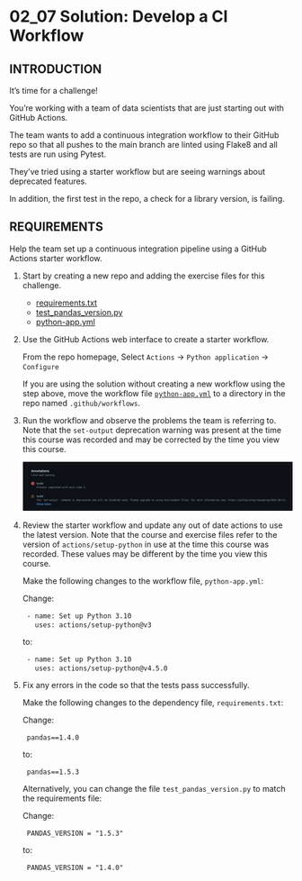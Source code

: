 # 02_07 Solution: Develop a CI Workflow

## INTRODUCTION
It’s time for a challenge!

You’re working with a team of data scientists that are just starting out with GitHub Actions.

The team wants to add a continuous integration workflow to their GitHub repo so that all pushes to the main branch are linted using Flake8 and all tests are run using Pytest.

They’ve tried using a starter workflow but are seeing warnings about deprecated features.

In addition, the first test in the repo, a check for a library version, is failing.

## REQUIREMENTS
Help the team set up a continuous integration pipeline using a GitHub Actions starter workflow.

1. Start by creating a new repo and adding the exercise files for this challenge.

    - [requirements.txt](./requirements.txt)
    - [test_pandas_version.py](./test_pandas_version.py)
    - [python-app.yml](./python-app.yml)

1. Use the GitHub Actions web interface to create a starter workflow.

    From the repo homepage, Select `Actions` -> `Python application` -> `Configure`

    If you are using the solution without creating a new workflow using the step above, move the workflow file [`python-app.yml`](./python-app.yml) to a directory in the repo named `.github/workflows`.

1. Run the workflow and observe the problems the team is referring to.  Note that the `set-output` deprecation warning was present at the time this course was recorded and may be corrected by the time you view this course.

    ![Errors](./images/02-07-Solution-Develop-CI-Workflow-1.png)

1. Review the starter workflow and update any out of date actions to use the latest version.  Note that the course and exercise files refer to the version of `actions/setup-python` in use at the time this course was recorded.  These values may be different by the time you view this course.

    Make the following changes to the workflow file, `python-app.yml`:

    Change:

        - name: Set up Python 3.10
          uses: actions/setup-python@v3

    to:

        - name: Set up Python 3.10
          uses: actions/setup-python@v4.5.0

1. Fix any errors in the code so that the tests pass successfully.

    Make the following changes to the dependency file, `requirements.txt`:

    Change:

        pandas==1.4.0

    to:

        pandas==1.5.3

    Alternatively, you can change the file `test_pandas_version.py` to match the requirements file:

    Change:

        PANDAS_VERSION = "1.5.3"

    to:

        PANDAS_VERSION = "1.4.0"
